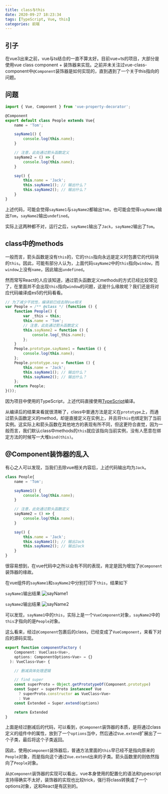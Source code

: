 ```yaml
---
title: class与this
date: 2020-09-27 18:23:34
tags: [TypeScript, Vue, this]
categories: 前端
---
```


## 引子

在vue3出来之前，vue与ts结合的一直不算太好。目前vue+ts的项目，大部分是使用vue class component + 装饰器来实现。之前并未关注过vue-class-component中`@Component`装饰器是如何实现的，直到遇到了一个关于this指向的问题。

## 问题

```typescript
import { Vue, Component } from 'vue-property-decorator';

@Component
export default class People extends Vue{
    name = 'Tom';

    sayName1() {
        console.log(this.name);
    }

    // 注意，此处通过箭头函数定义
    sayName2 = () => {
        console.log(this.name);
    }

    say() {
        this.name = 'Jack';
        this.sayName1(); // 输出什么？
        this.sayName2(); // 输出什么？
    }
}
```

上述代码，可能会觉得`sayName1`与`sayName2`都输出`Tom`，也可能会觉得`sayName1`输出`Tom`，`sayName2`输出`undefined`。

实际上这两种都不对，运行之后，`sayName1`输出了`Jack`，`sayName2`输出了`Tom`。

## class中的methods

一般而言，箭头函数是没有`this`的，它的`this`指向永远是定义时包裹它的代码块的`this`。因此，可能有部分人认为，上面代码`sayName2`中的`this`指向`window`，而`window`上没有`name`，因此输出`undefined`。

然而常写React的人应该知道，通过箭头函数定义methods的方式已经比较常见了，在里面并不会出现`this`指向`window`的问题，这是什么缘故呢？我们还是将对应代码编译成es5的代码看看。

```javascript
// 为了减少干扰性，编译前已经去除Vue相关
var People = /** @class */ (function () {
    function People() {
        var _this = this;
        this.name = 'Tom';
        // 注意，此处通过箭头函数定义
        this.sayName2 = function () {
            console.log(_this.name);
        };
    }
    People.prototype.sayName1 = function () {
        console.log(this.name);
    };
    People.prototype.say = function () {
        this.name = 'Jack';
        this.sayName1(); // 输出什么？
        this.sayName2(); // 输出什么？
    };
    return People;
}());
```

因为项目中使用的TypeScript，上述代码直接使用[TypeScript](https://www.tslang.cn/play/index.html)编译。

从编译后的结果来看就很清晰了，class中普通方法是定义在`prototype`上，而通过箭头函数定义的method，却是直接定义在实例上，并且将`this`也绑定到了当前实例。这实际上和箭头函数在其他地方的表现有所不同，但这更符合直觉，因为一般而言，我们默认class中methods的`this`就应该指向当前实例，没有人愿意在绑定方法的时候写一大堆`bind(this)`。

## @Component装饰器的乱入

有心之人可以发现，当我们去除vue相关内容后，上述代码输出均为`Jack`。

```typescript
class People{
    name = 'Tom';

    sayName1() {
        console.log(this.name);
    }

    // 注意，此处通过箭头函数定义
    sayName2 = () => {
        console.log(this.name);
    }

    say() {
        this.name = 'Jack';
        this.sayName1(); // 输出Jack
        this.sayName2(); // 输出Jack
    }
}
```

很容易想到，在vue代码中之所以会有不同的表现，肯定是因为增加了`@Component`装饰器的缘故。

在vue组件的`sayName1`和`sayName2`中分别打印下`this`，结果如下

`sayName1`输出结果
![sayName1](class与this/普通方法.png)

`sayName2`输出结果
![sayName2](class与this/箭头函数.png)

可以发现，`sayName1`中的`this`，实际上是一个`VueComponent`对象，`sayName2`中的`this`才指向的是`People`对象。

这么看来，经过`@Component`包裹后的class，已经变成了`VueComponent`，来看下对应的源码实现。

```typescript
export function componentFactory (
    Component: VueClass<Vue>,
    options: ComponentOptions<Vue> = {}
  ): VueClass<Vue> {

    // 删减具体处理逻辑

    // find super
    const superProto = Object.getPrototypeOf(Component.prototype)
    const Super = superProto instanceof Vue
      ? superProto.constructor as VueClass<Vue>
      : Vue
    const Extended = Super.extend(options)

    return Extended
}
```

上面是经过删减后的代码，可以看到，`@Component`装饰器的本质，是将通过class定义的组件中的属性，放到了一个`options`当中，然后通过`Vue.extend`扩展出了一个子类，最后将这个子类返回。

因此，使用`@Component`装饰器后，普通方法里面的`this`早已经不是指向原来的`People`对象，而是指向这个通过`Vue.extend`出来的子类。箭头函数里的则依然指向了`People`对象。

从`@Component`装饰器的实现可以看出，vue本身使用的配置化的语法和typescript支持得确实不太好，装饰器的实现也比较trick，强行将class转换成了一个options对象，这和React是有区别的。